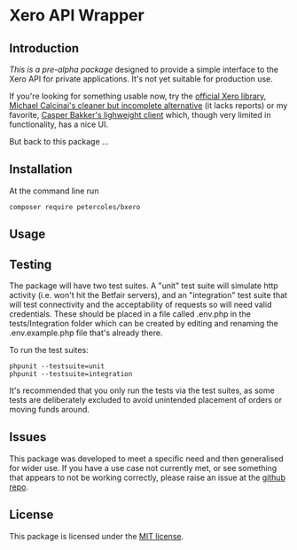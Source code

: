# Xero API Wrapper


## Introduction

*This is a pre-alpha package* designed to provide a simple interface to the Xero API for private applications. It's not yet suitable for production use.

If you're looking for something usable now, try the [official Xero library](https://github.com/XeroAPI/XeroOAuth-PHP), [Michael Calcinai's cleaner but incomplete alternative](https://github.com/calcinai/xero-php) (it lacks reports) or my favorite, [Casper Bakker's lighweight client](https://github.com/picqer/xero-php-client) which, though very limited in functionality, has a nice UI.

But back to this package ...


## Installation

At the command line run

```
composer require petercoles/bxero
```


## Usage



## Testing

The package will have two test suites. A "unit" test suite will simulate http activity (i.e. won't hit the Betfair servers), and an "integration" test suite that will test connectivity and the acceptability of requests so will need valid credentials. These should be placed in a file called .env.php in the tests/Integration folder which can be created by editing and renaming the .env.example.php file that's already there.

To run the test suites:
```
phpunit --testsuite=unit
phpunit --testsuite=integration
```

It's recommended that you only run the tests via the test suites, as some tests are deliberately excluded to avoid unintended placement of orders or moving funds around.


## Issues

This package was developed to meet a specific need and then generalised for wider use. If you have a use case not currently met, or see something that appears to not be working correctly, please raise an issue at the [github repo](https://github.com/petercoles/xero/issues).


## License

This package is licensed under the [MIT license](http://opensource.org/licenses/MIT).
